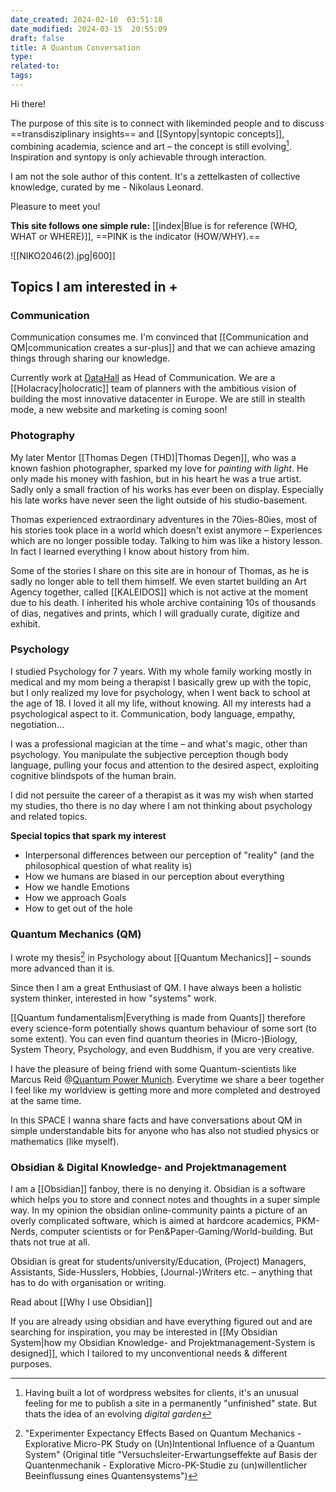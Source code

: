 ```yaml
---
date_created: 2024-02-10  03:51:18
date_modified: 2024-03-15  20:55:09
draft: false
title: A Quantum Conversation
type: 
related-to: 
tags: 
---
```





Hi there!

The purpose of this site is to connect with likeminded people and to discuss ==transdisziplinary insights== and [[Syntopy|syntopic concepts]], combining academia, science and art – the concept is still evolving[^1]. Inspiration and syntopy is only achievable through interaction.




I am not the sole author of this content. It's a zettelkasten of collective knowledge, curated by me - Nikolaus Leonard.

Pleasure to meet you!

**This site follows one simple rule:**
[[index|Blue is for reference (WHO, WHAT or WHERE)]], ==PINK is the indicator (HOW/WHY).==

![[NIKO2046(2).jpg|600]]


## Topics I am interested in +

### Communication
Communication consumes me. I'm convinced that [[Communication and QM|communication creates a sur-plus]] and that we can achieve amazing things through sharing our knowledge.

Currently work at [DataHall](https://datahall.de) as Head of Communication.
We are a [[Holacracy|holocratic]] team of planners with the ambitious vision of building the most innovative datacenter in Europe. We are still in stealth mode, a new website and marketing is coming soon! 


### Photography

My later Mentor [[Thomas Degen (THD)|Thomas Degen]], who was a known fashion photographer, sparked my love for *painting with light*.
He only made his money with fashion, but in his heart he was a true artist. Sadly only a small fraction of his works has ever been on display. Especially his late works have never seen the light outside of his studio-basement.

Thomas experienced extraordinary adventures in the 70ies-80ies, most of his stories took place in a world which doesn't exist anymore – Experiences which are no longer possible today. Talking to him was like a history lesson. In fact I learned everything I know about history from him.

Some of the stories I share on this site are in honour of Thomas, as he is sadly no longer able to tell them himself.
We even startet building an Art Agency together, called [[KALEIDOS]] which is not active at the moment due to his death. I inherited his whole archive containing 10s of thousands of dias, negatives and prints, which I will gradually curate, digitize and exhibit.

### Psychology
I studied Psychology for 7 years. With my whole family working mostly in medical and my mom being a therapist I basically grew up with the topic, but I only realized my love for psychology, when I went back to school at the age of 18. I loved it all my life, without knowing. All my interests had a psychological aspect to it. Communication, body language, empathy, negotiation...

I was a professional magician at the time – and what's magic, other than psychology. You manipulate the subjective perception though body language, pulling your focus and attention to the desired aspect, exploiting cognitive blindspots of the human brain.

I did not persuite the career of a therapist as it was my wish when started my studies, tho there is no day where I am not thinking about psychology and related topics.

**Special topics that spark my interest**
- Interpersonal differences between our perception of "reality" (and the philosophical question of what reality is)
- How we humans are biased in our perception about everything 
- How we handle Emotions
- How we approach Goals
- How to get out of the hole





### Quantum Mechanics (QM)

I wrote my thesis[^2] in Psychology about [[Quantum Mechanics]] – sounds more advanced than it is. 

Since then I am a great Enthusiast of QM.
I have always been a holistic system thinker, interested in how "systems"  work.

[[Quantum fundamentalism|Everything is made from Quants]] therefore every science-form potentially shows quantum behaviour of some sort (to some extent). You can even find quantum theories in (Micro-)Biology, System Theory, Psychology, and even Buddhism, if you are very creative.

I have the pleasure of being friend with some Quantum-scientists like Marcus Reid @[Quantum Power Munich](https://quantumpowermunich.de/). Everytime we share a beer together I feel like my worldview is getting more and more completed and destroyed at the same time.

In this SPACE I wanna share facts and have conversations about QM in simple understandable bits for anyone who has also not studied physics or mathematics (like myself).






### Obsidian & Digital Knowledge- and Projektmanagement

I am a [[Obsidian]] fanboy, there is no denying it.
Obsidian is a software which helps you to store and connect notes and thoughts in a super simple way. In my opinion the obsidian online-community paints a picture of an overly complicated software, which is aimed at hardcore academics, PKM-Nerds, computer scientists or for Pen&Paper-Gaming/World-building. But thats not true at all.

Obsidian is great for students/university/Education, (Project) Managers, Assistants, Side-Husslers, Hobbies, (Journal-)Writers etc. – anything that has to do with organisation or writing.

Read about [[Why I use Obsidian]]

If you are already using obsidian and have everything figured out and are searching for inspiration, you may be interested in [[My Obsidian System|how my Obsidian Knowledge- and Projektmanagement-System is designed]], which I tailored to my unconventional needs & different purposes.




[^1]: Having built a lot of wordpress websites for clients, it's an unusual feeling for me to publish a site in a permanently "unfinished" state. But thats the idea of an evolving *digital garden*
[^2]: "Experimenter Expectancy Effects Based on Quantum Mechanics - Explorative Micro-PK Study on (Un)Intentional Influence of a Quantum System" (Original title "Versuchsleiter-Erwartungseffekte auf Basis der Quantenmechanik - Explorative Micro-PK-Studie zu (un)willentlicher Beeinflussung eines Quantensystems")
